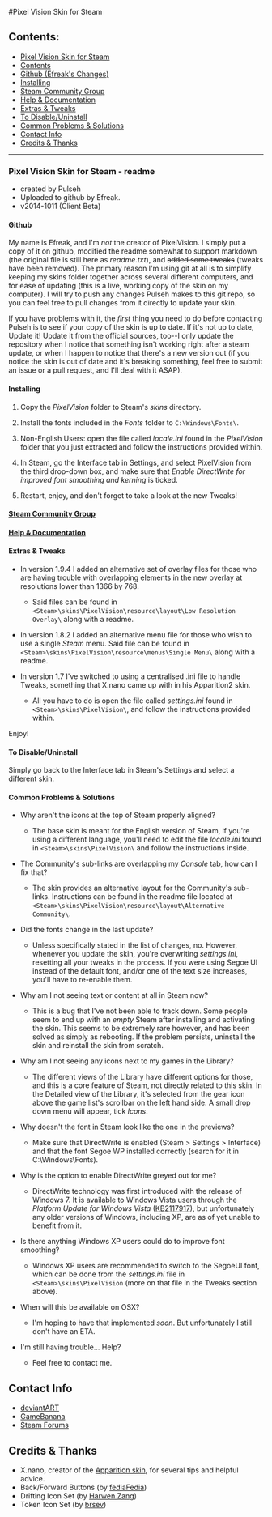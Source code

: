 #Pixel Vision Skin for Steam

## Contents:

* [Pixel Vision Skin for Steam](#pixel-vision-skin-for-steam)
 * [Contents](#contents)
 * [Github (Efreak's Changes)](#github)
 * [Installing](#installing)
 * [Steam Community Group](#steam-community-group)
 * [Help & Documentation](#help--documentation)
 * [Extras & Tweaks](#extras--tweaks)
 * [To Disable/Uninstall](#to-disableuninstall)
 * [Common Problems & Solutions](#common-problems--solutions)
* [Contact Info](#contact-info)
* [Credits & Thanks](#credits--thanks)

---

### Pixel Vision Skin for Steam - readme

* created by Pulseh
* Uploaded to github by Efreak.
* v2014-1011 (Client Beta)

#### Github

My name is Efreak, and I'm *not* the creator of PixelVision. I simply put a copy of it on github, modified the readme somewhat to support markdown (the original file is still here as *readme.txt*), and ~~added some tweaks~~ (tweaks have been removed). The primary reason I'm using git at all is to simplify keeping my skins folder together across several different computers, and for ease of updating (this is a live, working copy of the skin on my computer). I will try to push any changes Pulseh makes to this git repo, so you can feel free to pull changes from it directly to update your skin.

If you have problems with it, the *first* thing you need to do before contacting Pulseh is to see if your copy of the skin is up to date. If it's not up to date, Update it! Update it from the official sources, too--I only update the repository when I notice that something isn't working right after a steam update, or when I happen to notice that there's a new version out (if you notice the skin is out of date and it's breaking something, feel free to submit an issue or a pull request, and I'll deal with it ASAP).

#### Installing

1. Copy the *PixelVision* folder to Steam's *skins* directory.

2. Install the fonts included in the *Fonts* folder to `C:\Windows\Fonts\`.

2. Non-English Users: open the file called *locale.ini* found in the *PixelVision* folder that you just extracted and follow the instructions provided within.

4. In Steam, go the Interface tab in Settings, and select PixelVision from the third drop-down box, and make sure that *Enable DirectWrite for improved font smoothing and kerning* is ticked.

5. Restart, enjoy, and don't forget to take a look at the new Tweaks!

#### [Steam Community Group](http://steamcommunity.com/groups/pixelvisionskin)

#### [Help & Documentation](http://steamcommunity.com/groups/pixelvisionskin/discussions/1/)


#### Extras & Tweaks

* In version 1.9.4 I added an alternative set of overlay files for those who are having trouble with overlapping elements in the new overlay at resolutions lower than 1366 by 768.
  * Said files can be found in `<Steam>\skins\PixelVision\resource\layout\Low Resolution Overlay\` along with a readme.

* In version 1.8.2 I added an alternative menu file for those who wish to use a single *Steam* menu. Said file can be found in `<Steam>\skins\PixelVision\resource\menus\Single Menu\` along with a readme.

* In version 1.7 I've switched to using a centralised .ini file to handle Tweaks, something that X.nano came up with in his Apparition2 skin.
  * All you have to do is open the file called *settings.ini* found in `<Steam>\skins\PixelVision\`, and follow the instructions provided within.

Enjoy!



#### To Disable/Uninstall

Simply go back to the Interface tab in Steam's Settings and select a different skin.



#### Common Problems & Solutions

* Why aren't the icons at the top of Steam properly aligned?
  * The base skin is meant for the English version of Steam, if you're using a different language, you'll need to edit the file *locale.ini* found in `<Steam>\skins\PixelVision\` and follow the instructions inside.

* The Community's sub-links are overlapping my *Console* tab, how can I fix that?
  * The skin provides an alternative layout for the Community's sub-links. Instructions can be found in the readme file located at `<Steam>\skins\PixelVision\resource\layout\Alternative Community\`.
  
* Did the fonts change in the last update?
  * Unless specifically stated in the list of changes, no. However, whenever you update the skin, you're overwriting *settings.ini*, resetting all your tweaks in the process. If you were using Segoe UI instead of the default font, and/or one of the text size increases, you'll have to re-enable them.
  
* Why am I not seeing text or content at all in Steam now?
  * This is a bug that I've not been able to track down. Some people seem to end up with an *empty* Steam after installing and activating the skin. This seems to be extremely rare however, and has been solved as simply as rebooting. If the problem persists, uninstall the skin and reinstall the skin from scratch.
  
* Why am I not seeing any icons next to my games in the Library?
  * The different views of the Library have different options for those, and this is a core feature of Steam, not directly related to this skin. In the Detailed view of the Library, it's selected from the gear icon above the game list's scrollbar on the left hand side. A small drop down menu will appear, tick *Icons*.
  
* Why doesn't the font in Steam look like the one in the previews?
  * Make sure that DirectWrite is enabled (Steam > Settings > Interface) and that the font Segoe WP installed correctly (search for it in C:\Windows\Fonts).
  
* Why is the option to enable DirectWrite greyed out for me?
  * DirectWrite technology was first introduced with the release of Windows 7. It is available to Windows Vista users through the *Platform Update for Windows Vista* ([KB2117917](http://support.microsoft.com/kb/2117917)), but unfortunately any older versions of Windows, including XP, are as of yet unable to benefit from it.
  
* Is there anything Windows XP users could do to improve font smoothing?
  * Windows XP users are recommended to switch to the SegoeUI font, which can be done from the *settings.ini* file in `<Steam>\skins\PixelVision` (more on that file in the Tweaks section above).
  
* When will this be available on OSX?
  * I'm hoping to have that implemented *soon*. But unfortunately I still don't have an ETA.
  
* I'm still having trouble... Help?
  * Feel free to contact me.


## Contact Info

* [deviantART](http://pulseh.deviantart.com)
* [GameBanana](http://www.gamebanana.com/guis/26048)
* [Steam Forums](http://forums.steampowered.com/forums/showthread.php?t=1914848)



## Credits & Thanks

* X.nano, creator of the [Apparition skin](http://forums.steampowered.com/forums/showthread.php?t=1421090), for several tips and helpful advice.
* Back/Forward Buttons (by [fediaFedia](http://fediafedia.deviantart.com))
* Drifting Icon Set (by [Harwen Zang](http://www.harwen.net))
* Token Icon Set (by [brsev](http://www.brsev.com))

